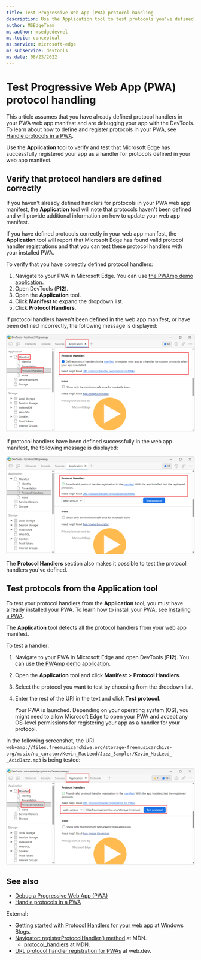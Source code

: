 ```yaml
---
title: Test Progressive Web App (PWA) protocol handling
description: Use the Application tool to test protocols you've defined in your PWA web app manifest.
author: MSEdgeTeam
ms.author: msedgedevrel
ms.topic: conceptual
ms.service: microsoft-edge
ms.subservice: devtools
ms.date: 08/23/2022
---
```

# Test Progressive Web App (PWA) protocol handling

This article assumes that you have already defined protocol handlers in your PWA web app manifest and are debugging your app with the DevTools. To learn about how to define and register protocols in your PWA, see [Handle protocols in a PWA](../../progressive-web-apps/how-to/handle-protocols.md).  

Use the **Application** tool to verify and test that Microsoft Edge has successfully registered your app as a handler for protocols defined in your web app manifest.


<!-- ====================================================================== -->
## Verify that protocol handlers are defined correctly

If you haven't already defined handlers for protocols in your PWA web app manifest, the **Application** tool will note that protocols haven't been defined and will provide additional information on how to update your web app manifest.

If you have defined protocols correctly in your web app manifest, the **Application** tool will report that Microsoft Edge has found valid protocol handler registrations and that you can test these protocol handlers with your installed PWA.

To verify that you have correctly defined protocol handlers:

1. Navigate to your PWA in Microsoft Edge. You can use [the PWAmp demo application](https://microsoftedge.github.io/Demos/pwamp/).
1. Open DevTools (**F12**).
1. Open the **Application** tool.
1. Click **Manifest** to expand the dropdown list.
1. Click **Protocol Handlers**.

If protocol handlers haven't been defined in the web app manifest, or have been defined incorrectly, the following message is displayed:

![The Protocol Handlers section of the Manifest pane without protocols defined](./protocol-handlers-images/protocol-handlers-not-defined.png)

If protocol handlers have been defined successfully in the web app manifest, the following message is displayed:

![The Protocol Handlers section of the Manifest pane with protocols defined](./protocol-handlers-images/protocol-handlers-defined.png)

The **Protocol Handlers** section also makes it possible to test the protocol handlers you've defined.


<!-- ====================================================================== -->
## Test protocols from the Application tool

To test your protocol handlers from the **Application** tool, you must have already installed your PWA.  To learn how to install your PWA, see [Installing a PWA](../../progressive-web-apps/ux.md#installing-a-pwa).

The **Application** tool detects all the protocol handlers from your web app manifest.

To test a handler:

1. Navigate to your PWA in Microsoft Edge and open DevTools (**F12**). You can use [the PWAmp demo application](https://microsoftedge.github.io/Demos/pwamp/).

1. Open the **Application** tool and click **Manifest** > **Protocol Handlers**.

1. Select the protocol you want to test by choosing from the dropdown list.

1. Enter the rest of the URI in the text and click **Test protocol**.

   Your PWA is launched.  Depending on your operating system (OS), you might need to allow Microsoft Edge to open your PWA and accept any OS-level permissions for registering your app as a handler for your protocol.

In the following screenshot, the URI `web+amp://files.freemusicarchive.org/storage-freemusicarchive-org/music/no_curator/Kevin_MacLeod/Jazz_Sampler/Kevin_MacLeod_-_AcidJazz.mp3` is being tested:

![Testing the custom web+amp protocol from the Application tool](./protocol-handlers-images/test-protocol-handlers.png)


<!-- ====================================================================== -->
## See also

* [Debug a Progressive Web App (PWA)](./index.md)
* [Handle protocols in a PWA](../../progressive-web-apps/how-to/handle-protocols.md)

External:
* [Getting started with Protocol Handlers for your web app](https://blogs.windows.com/msedgedev/2022/01/20/getting-started-url-protocol-handlers-microsoft-edge/) at Windows Blogs.
* [Navigator: registerProtocolHandler() method](https://developer.mozilla.org/docs/Web/API/Navigator/registerProtocolHandler) at MDN.
   * [protocol_handlers](https://developer.mozilla.org/docs/Web/Progressive_web_apps/Manifest/Reference/protocol_handlers) at MDN.
* [URL protocol handler registration for PWAs](https://web.dev/url-protocol-handler/)<!-- todo: web.dev ok, or just link to https://developer.mozilla.org above? --> at web.dev.<!-- this is the only web.dev link in this article -->
